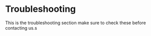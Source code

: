 # Troubleshooting

This is the troubleshooting section make sure to check these before contacting us.s